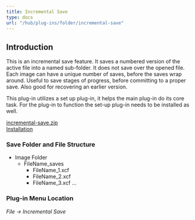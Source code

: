 ```yaml
---
title: Incremental Save
type: docs
url: "/hub/plug-ins/folder/incremental-save"
---
```


## Introduction

This is an incremental save feature. It saves a numbered version of the active file into a named sub-folder. It does not save over the opened file. Each image can have a unique number of saves, before the saves wrap around. Useful to save stages of progress, before committing to a proper save. Also good for recovering an earlier version.

This plug-in utilizes a set up plug-in, it helps the main plug-in do its core task. For the plug-in to function the set-up plug-in needs to be installed as well.

[incremental-save.zip](/funky/downloads/incremental-save.zip)  
[Installation](https://script-fu.github.io/funky/hub/plug-ins/folder/#installation)  

### Save Folder and File Structure

* Image Folder
  * FileName_saves
    * FileName_1.xcf
    * FileName_2.xcf
    * FileName_3.xcf
    ...

### Plug-in Menu Location

_File -> Incremental Save_
